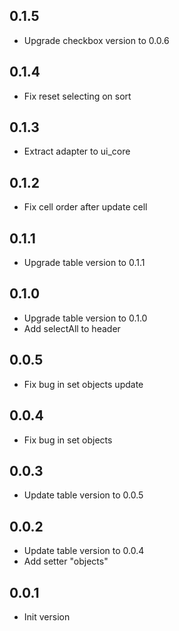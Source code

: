 ## 0.1.5

- Upgrade checkbox version to 0.0.6

## 0.1.4

- Fix reset selecting on sort

## 0.1.3

- Extract adapter to ui_core

## 0.1.2

- Fix cell order after update cell

## 0.1.1

- Upgrade table version to 0.1.1

## 0.1.0

- Upgrade table version to 0.1.0
- Add selectAll to header

## 0.0.5

- Fix bug in set objects update

## 0.0.4

- Fix bug in set objects

## 0.0.3

- Update table version to 0.0.5

## 0.0.2

- Update table version to 0.0.4
- Add setter "objects"

## 0.0.1

- Init version